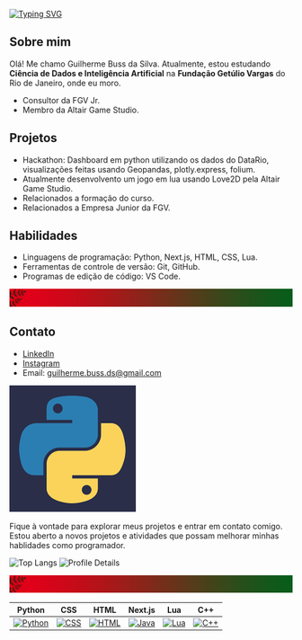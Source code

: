 [![Typing SVG](https://readme-typing-svg.demolab.com?font=Foldit&weight=600&size=50&pause=10&color=2B8A73&background=2F27270B&center=true&vCenter=true&width=1000&height=120&lines=Welcome+to+my+Profile)](https://git.io/typing-svg)

## Sobre mim
Olá! Me chamo Guilherme Buss da Silva. Atualmente, estou estudando **Ciência de Dados e Inteligência Artificial** na **Fundação Getúlio Vargas** do Rio de Janeiro, onde eu moro.

- Consultor da FGV Jr.
- Membro da Altair Game Studio.

## Projetos
- Hackathon: Dashboard em python utilizando os dados do DataRio, visualizações feitas usando Geopandas, plotly.express, folium.
- Atualmente desenvolvento um jogo em lua usando Love2D pela Altair Game Studio.
- Relacionados a formação do curso.
- Relacionados a Empresa Junior da FGV.

## Habilidades
- Linguagens de programação: Python, Next.js, HTML, CSS, Lua.
- Ferramentas de controle de versão: Git, GitHub.
- Programas de edição de código: VS Code.

![mm](template.png)

## Contato
- [LinkedIn](https://br.linkedin.com/in/guilherme-buss-da-silva-b0b93829b?trk=public_profile_browsemap)
- [Instagram](https://www.instagram.com/bussdasilva/)
- Email: guilherme.buss.ds@gmail.com

![Python](Python.png)

Fique à vontade para explorar meus projetos e entrar em contato comigo. Estou aberto a novos projetos e atividades que possam melhorar minhas hablidades como programador.

![Top Langs](https://github-readme-stats.vercel.app/api/top-langs/?username=gbussds&layout=compact&theme=radical) ![Profile Details](http://github-profile-summary-cards.vercel.app/api/cards/profile-details?username=gbussds&theme=dracula)

![mm](template.png)

| Python | CSS | HTML | Next.js | Lua | C++ |
|--------|-----|------|------|-----|-----|
| [![Python](https://img.shields.io/badge/Python-%2314354C.svg?style=flat&logo=python&logoColor=white)](https://github.com/gbussds/gbussds) | [![CSS](https://img.shields.io/badge/CSS-%231572B6.svg?style=flat&logo=css3&logoColor=white)](https://github.com/gbussds/gbussds) | [![HTML](https://img.shields.io/badge/HTML-%23E34F26.svg?style=flat&logo=html5&logoColor=white)]([link_para_projeto](https://github.com/gbussds/gbussds)) | [![Java](https://img.shields.io/badge/Java-%23ED8B00.svg?style=flat&logo=java&logoColor=white)]([link_para_projeto](https://github.com/gbussds/gbussds)) | [![Lua](https://img.shields.io/badge/lua-%23ED8B00.svg?style=flat&logo=lua&logoColor=white)]([link_para_projeto](https://github.com/gbussds/gbussds)) | [![C++](https://img.shields.io/badge/-C++-blue?logo=cplusplus)](https://github.com/gbussds/gbussds) |
